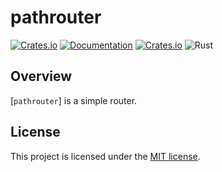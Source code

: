 pathrouter
======

[![Crates.io](https://img.shields.io/crates/v/pathrouter)](https://crates.io/crates/pathrouter)
[![Documentation](https://docs.rs/pathrouter/badge.svg)](https://docs.rs/pathrouter)
[![Crates.io](https://img.shields.io/crates/l/pathrouter)](LICENSE)
![Rust](https://github.com/zzzdong/pathrouter/workflows/Rust/badge.svg)

## Overview

[`pathrouter`] is a simple router.

## License

This project is licensed under the [MIT license](LICENSE).
